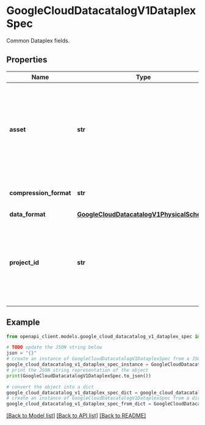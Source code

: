 # GoogleCloudDatacatalogV1DataplexSpec

Common Dataplex fields.

## Properties

Name | Type | Description | Notes
------------ | ------------- | ------------- | -------------
**asset** | **str** | Fully qualified resource name of an asset in Dataplex, to which the underlying data source (Cloud Storage bucket or BigQuery dataset) of the entity is attached. | [optional] 
**compression_format** | **str** | Compression format of the data, e.g., zip, gzip etc. | [optional] 
**data_format** | [**GoogleCloudDatacatalogV1PhysicalSchema**](GoogleCloudDatacatalogV1PhysicalSchema.md) |  | [optional] 
**project_id** | **str** | Project ID of the underlying Cloud Storage or BigQuery data. Note that this may not be the same project as the correspondingly Dataplex lake / zone / asset. | [optional] 

## Example

```python
from openapi_client.models.google_cloud_datacatalog_v1_dataplex_spec import GoogleCloudDatacatalogV1DataplexSpec

# TODO update the JSON string below
json = "{}"
# create an instance of GoogleCloudDatacatalogV1DataplexSpec from a JSON string
google_cloud_datacatalog_v1_dataplex_spec_instance = GoogleCloudDatacatalogV1DataplexSpec.from_json(json)
# print the JSON string representation of the object
print(GoogleCloudDatacatalogV1DataplexSpec.to_json())

# convert the object into a dict
google_cloud_datacatalog_v1_dataplex_spec_dict = google_cloud_datacatalog_v1_dataplex_spec_instance.to_dict()
# create an instance of GoogleCloudDatacatalogV1DataplexSpec from a dict
google_cloud_datacatalog_v1_dataplex_spec_from_dict = GoogleCloudDatacatalogV1DataplexSpec.from_dict(google_cloud_datacatalog_v1_dataplex_spec_dict)
```
[[Back to Model list]](../README.md#documentation-for-models) [[Back to API list]](../README.md#documentation-for-api-endpoints) [[Back to README]](../README.md)



